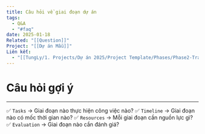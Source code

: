 ```yaml
---
title: Câu hỏi về giai đoạn dự án
tags:
  - Q&A
  - "#faq"
date: 2025-01-18
Related: "[[Question]]"
Project: "[[Dự án Mẫu]]"
Liên kết:
  - "[[TungLy/1. Projects/Dự án 2025/Project Template/Phases/Phase2-Training|Phase2-Training]]"
---
```

# Câu hỏi gợi ý
---
✅ `Tasks` → Giai đoạn nào thực hiện công việc nào?
✅ `Timeline` → Giai đoạn nào có mốc thời gian nào?
✅ `Resources` → Mỗi giai đoạn cần nguồn lực gì?
✅ `Evaluation` → Giai đoạn nào cần đánh giá?